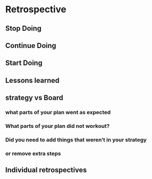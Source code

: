 # Retrospective

## Stop Doing

## Continue Doing

## Start Doing

## Lessons learned

## strategy vs Board

### what parts of your plan went as expected

### What parts of your plan did not workout?

### Did you need to add things that weren’t in your strategy

### or remove extra steps

## Individual retrospectives
